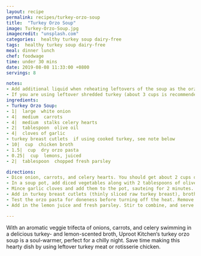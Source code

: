 ```yaml
---
layout: recipe
permalink: recipes/turkey-orzo-soup
title:  "Turkey Orzo Soup"
image: Turkey-Orzo-Soup.jpg
imagecredit: "unsplash.com"
categories:  healthy turkey soup dairy-free
tags:  healthy turkey soup dairy-free
meal: dinner lunch
chef: foodwage
time: under 30 mins
date: 2019-08-08 11:33:00 +0800
servings: 8

notes:
- Add additional liquid when reheating leftovers of the soup as the orzo pasta will absorb additional liquid. Soup can be frozen for up to 3 months in freezer bags in 2 cup portions.
- If you are using leftover shredded turkey (about 3 cups is recommended), add the cooked meat during the last 5-7 minutes of cooking.
ingredients:
- Turkey Orzo Soup:
- 1|  large  white onion
- 4|  medium  carrots
- 4|  medium  stalks celery hearts
- 2|  tablespoon  olive oil
- 4|  cloves of garlic
- turkey breast cutlets  if using cooked turkey, see note below
- 10|  cup  chicken broth
- 1.5|  cup  dry orzo pasta
- 0.25|  cup  lemons, juiced
- 2|  tablespoon  chopped fresh parsley

directions:
- Dice onion, carrots, and celery hearts. You should get about 2 cups diced onion, and 1.5 cups each of diced carrots and celery.
- In a soup pot, add diced vegetables along with 2 tablespoons of olive oil and sauté for 5 minutes on medium heat.
- Mince garlic cloves and add them to the pot, sauteing for 2 minutes.
- Add in turkey breast cutlets (thinly sliced raw turkey breast), broth, and dry pasta. Bring the soup to a simmer, and then allow it to cook for 15-20 minutes.
- Test the orzo pasta for doneness before turning off the heat. Remove the turkey meat and shred it using 2 forks, and then return it to the pot.
- Add in the lemon juice and fresh parsley. Stir to combine, and serve hot in 2 cup portions.

---
```


With an aromatic veggie trifecta of onions, carrots, and celery swimming in a delicious turkey- and lemon-scented broth, Uproot Kitchen‘s turkey orzo soup is a soul-warmer, perfect for a chilly night. Save time making this hearty dish by using leftover turkey meat or rotisserie chicken.